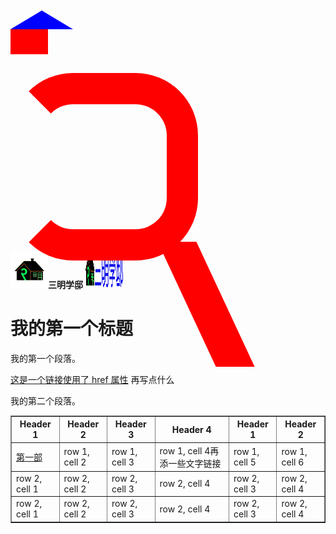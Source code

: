 

<html>
<head>
<meta charset="utf-8">
<title>ZONGXP</title>
<link rel="icon" href="https://raw.githubusercontent.com/sanmingxuedi/index.html/main/favicon.ico" type="image/x-icon">
    <link rel="shortcut icon" href="../favicon.ico" type="image/x-icon">
</head>
<body>

<style>
#triangle{
    width: 0;
    height: 0;
    border: 50px solid transparent;
    border-bottom: 30px solid blue;
    background-position:0px 0px;

    }
#rectangle {
width: 60px;
height: 40px;
background: red;
background-position:15px -30px;
}
#triangle-up {
width: 100px;
height: 100px;
border: 100px solid transparent;
border-right: 100px solid red;
border-left: 100px solid blue;
border-top:100px solid yellow;
border-bottom:100px solid green;
background-position:300px -50px;
}
#triangle-up {
width: 200px;
height: 200px;
border-left: 50px solid transparent;

border-right: 50px solid red;
border-top: 50px solid red;
border-bottom: 50px solid red;
border-top-left-radius: 100px;
border-top-right-radius: 100px;
border-bottom-left-radius: 100px;
border-bottom-right-radius: 100px;
position: relative;
display: block;
top:30px;
}
#triangle-down{
width: 62px;
height: 200px;
margin-left:20px;
-webkit-transform: skew(25deg);
-moz-transform: skew(20deg);
-o-transform: skew(20deg);
background: red;
position: absolute;
display: block;

left:490px;

content: '';
}
</style>
<div id="triangle"></div>
<div id="rectangle"></div>
<div id="rectangle-up"></div>

<div id="triangle-up"></div>

<div id="triangle-down"></div>

 <img src="https://raw.githubusercontent.com/sanmingxuedi/index.html/main/1617620168139.jpg" width="60"  height="60"/><b>三明学邸</b>
  <img src="https://raw.githubusercontent.com/sanmingxuedi/index.html/main/%E6%9C%AA%E6%A0%87%E9%A2%98.png" width="60"  height="60"/>
<h1>我的第一个标题</h1>
<p>我的第一个段落。

 <a href="https://sanmingxuedi.github.io/index.html">这是一个链接使用了 href 属性</a>
 再写点什么
 </p>
 <p>我的第二个段落。
 <table border="1">
    <tr>
        <th>Header 1</th>
        <th>Header 2</th>
        <th>Header 3</th>
        <th>Header 4</th>
        <th>Header 1</th>
        <th>Header 2</th>
    </tr>
    <tr>
        <td><a href="https://sanmingxuedi.github.io/index.html">第一部</a></td>
        <td>row 1, cell 2</td>
        <td>row 1, cell 3</td>
        <td>row 1, cell 4再添一些文字链接</td>
        <td>row 1, cell 5</td>
        <td>row 1, cell 6</td>
    </tr>
    <tr>
        <td>row 2, cell 1</td>
        <td>row 2, cell 2</td>
        <td>row 2, cell 3</td>
        <td>row 2, cell 4</td>
        <td>row 2, cell 3</td>
        <td>row 2, cell 4</td>
    </tr>
    <tr>
        <td>row 2, cell 1</td>
        <td>row 2, cell 2</td>
        <td>row 2, cell 3</td>
        <td>row 2, cell 4</td>
        <td>row 2, cell 3</td>
        <td>row 2, cell 4</td>
    </tr>
</table>
</p>
</body>
</html>
